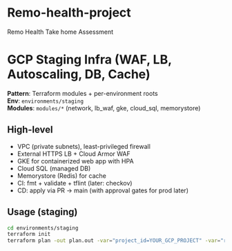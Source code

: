 # Remo-health-project
Remo Health Take home Assessment 

# GCP Staging Infra (WAF, LB, Autoscaling, DB, Cache)

**Pattern**: Terraform modules + per-environment roots  
**Env**: `environments/staging`  
**Modules**: `modules/*` (network, lb_waf, gke, cloud_sql, memorystore)

## High-level
- VPC (private subnets), least-privileged firewall
- External HTTPS LB + Cloud Armor WAF
- GKE for containerized web app with HPA
- Cloud SQL (managed DB)
- Memorystore (Redis) for cache
- CI: fmt + validate + tflint (later: checkov)
- CD: apply via PR → main (with approval gates for prod later)

## Usage (staging)
```bash
cd environments/staging
terraform init
terraform plan -out plan.out -var="project_id=YOUR_GCP_PROJECT" -var="region=us-central1" -var="zone=us-central1-a"